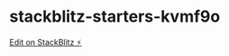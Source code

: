 # stackblitz-starters-kvmf9o

[Edit on StackBlitz ⚡️](https://stackblitz.com/edit/stackblitz-starters-kvmf9o)